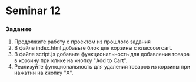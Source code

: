# Seminar 12
### Задание
1. Продолжите работу с проектом из прошлого задания
2. В файле index.html добавьте блок для корзины с классом cart.
3. В файле script.js добавьте функциональность для добавления товара в корзину при клике на кнопку "Add to Cart".
4. Реализуйте функциональность для удаления товаров из корзины при нажатии
на кнопку "X".
